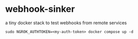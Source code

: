 # webhook-sinker
a tiny docker stack to test webhooks from remote services

```
sudo NGROK_AUTHTOKEN=<my-auth-token> docker compose up -d
```